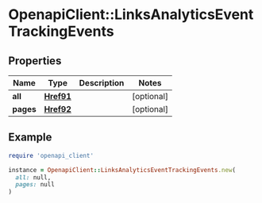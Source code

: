 # OpenapiClient::LinksAnalyticsEventTrackingEvents

## Properties

| Name | Type | Description | Notes |
| ---- | ---- | ----------- | ----- |
| **all** | [**Href91**](Href91.md) |  | [optional] |
| **pages** | [**Href92**](Href92.md) |  | [optional] |

## Example

```ruby
require 'openapi_client'

instance = OpenapiClient::LinksAnalyticsEventTrackingEvents.new(
  all: null,
  pages: null
)
```

